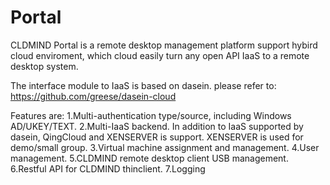 # Portal
CLDMIND Portal is a remote desktop management platform support hybird cloud enviroment, which cloud easily turn any open API IaaS to a remote desktop system.

The interface module to IaaS is based on dasein. please refer to:
https://github.com/greese/dasein-cloud

Features are:
1.Multi-authentication type/source, including Windows AD/UKEY/TEXT.
2.Multi-IaaS backend. In addition to IaaS supported by dasein, QingCloud and XENSERVER is support. XENSERVER is used for demo/small group.
3.Virtual machine assignment and management.
4.User management.
5.CLDMIND remote desktop client USB management.
6.Restful API for CLDMIND thinclient.
7.Logging
